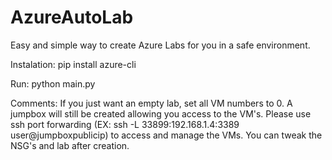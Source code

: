 # AzureAutoLab
Easy and simple way to create Azure Labs for you in a safe environment.

Instalation:
pip install azure-cli

Run:
python main.py

Comments:
If you just want an empty lab, set all VM numbers to 0. A jumpbox will still be created allowing you access to the VM's. Please use ssh port forwarding (EX: ssh -L 33899:192.168.1.4:3389 user@jumpboxpublicip) to access and manage the VMs. You can tweak the NSG's and lab after creation.
